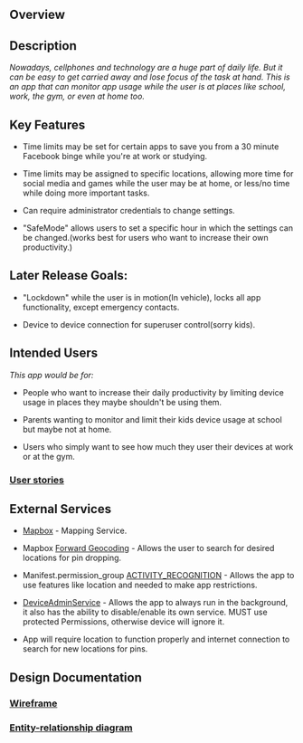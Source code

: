 ## Overview

## Description
_Nowadays, cellphones and technology are a huge part of daily life. But it can be easy to get carried away and lose focus of the task at hand. This is an app that can monitor app usage while the user is at places like school, work, the gym, or even at home too._

## Key Features

* Time limits may be set for certain apps to save you from a 30 minute Facebook binge while you're at work or studying.

* Time limits may be assigned to specific locations, allowing more time for social media and games while the user may be at home, or less/no time while doing more important tasks.

* Can require administrator credentials to change settings.

* "SafeMode" allows users to set a specific hour in which the settings can be changed.(works best for users who want to increase their own productivity.)

## Later Release Goals:

* "Lockdown" while the user is in motion(In vehicle), locks all app functionality, except emergency contacts.

* Device to device connection for superuser control(sorry kids).

## Intended Users
_This app would be for:_

* People who want to increase their daily productivity by limiting device usage in places they maybe shouldn't be using them.

* Parents wanting to monitor and limit their kids device usage at school but maybe not at home.  

* Users who simply want to see how much they user their devices at work or at the gym.

### [User stories](user-stories.md)

## External Services

* [Mapbox](https://docs.mapbox.com/api/maps/) - Mapping Service.

* Mapbox [Forward Geocoding](https://docs.mapbox.com/api/search/#geocoding) - Allows the user to search for desired locations for pin dropping.

* Manifest.permission_group [ACTIVITY_RECOGNITION](https://developer.android.com/reference/android/Manifest.permission_group) - Allows the app to use features like location and needed to make app restrictions.

* [DeviceAdminService](https://developer.android.com/reference/android/app/admin/DeviceAdminService?hl=en) - Allows the app to always run in the background, it also has the ability to disable/enable its own service. MUST use protected Permissions, otherwise device will ignore it.

* App will require location to function properly and internet connection to search for new locations for pins.

## Design Documentation

### [Wireframe](wireframe.md)

### [Entity-relationship diagram](erd.md)
